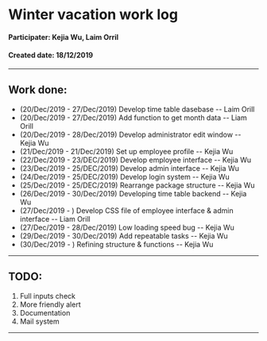 # Winter vacation work log

#### Participater: Kejia Wu, Laim Orril
#### Created date: 18/12/2019
----

## Work done:
* (20/Dec/2019 - 27/Dec/2019) Develop time table dasebase -- Laim Orill
* (20/Dec/2019 - 27/Dec/2019) Add function to get month data -- Liam Orill
* (20/Dec/2019 - 28/Dec/2019) Develop administrator edit window -- Kejia Wu
* (21/Dec/2019 - 21/Dec/2019) Set up employee profile --  Kejia Wu
* (22/Dec/2019 - 23/DEC/2019) Develop employee interface -- Kejia Wu
* (23/Dec/2019 - 25/DEC/2019) Develop admin interface -- Kejia Wu
* (24/Dec/2019 - 25/DEC/2019) Develop login system -- Kejia Wu
* (25/Dec/2019 - 25/DEC/2019) Rearrange package structure -- Kejia Wu
* (26/Dec/2019 - 30/Dec/2019) Developing time table backend -- Kejia Wu
* (27/Dec/2019 - ) Develop CSS file of employee interface & admin interface -- Liam Orill
* (27/Dec/2019 - 28/Dec/2019) Low loading speed bug -- Kejia Wu
* (29/Dec/2019 - 30/Dec/2019) Add repeatable tasks -- Kejia Wu
* (30/Dec/2019 - ) Refining structure & functions -- Kejia Wu
----

## TODO:
1. Full inputs check
2. More friendly alert
3. Documentation
4. Mail system
----